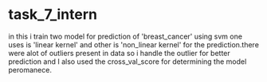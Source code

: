 # task_7_intern
in this i train two model for prediction of 'breast_cancer' using svm one uses  is 'linear kernel'  and other is 'non_linear kernel' for the prediction.there were alot of outliers present in data so i handle the outlier for better prediction and I also used the cross_val_score for determining the model peromanece. 
